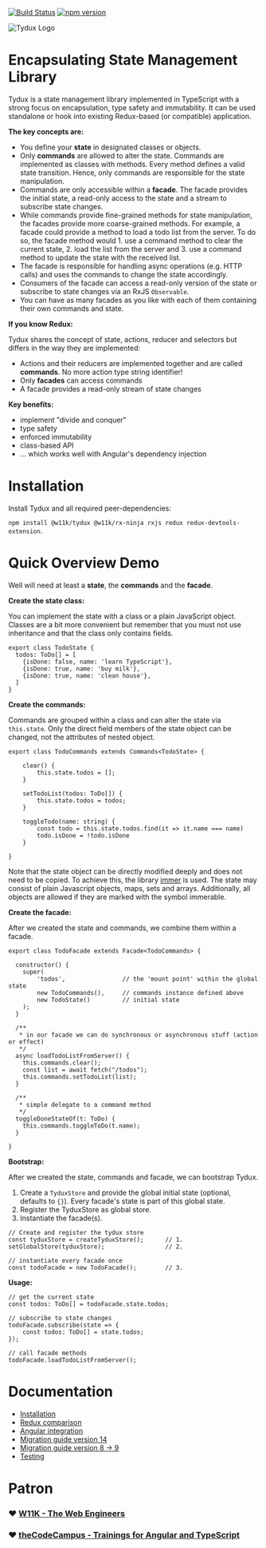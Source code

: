 [![Build Status](https://travis-ci.org/w11k/Tydux.svg?branch=master)](https://travis-ci.org/w11k/Tydux)
[![npm version](https://badge.fury.io/js/%40w11k%2Ftydux.svg)](https://badge.fury.io/js/%40w11k%2Ftydux)

![Tydux Logo](https://raw.githubusercontent.com/w11k/Tydux/master/doc/tydux_logo.png)


# Encapsulating State Management Library

Tydux is a state management library implemented in TypeScript with a strong focus on encapsulation, type safety and immutability. It can be used standalone or hook into existing Redux-based (or compatible) application.  

**The key concepts are:**

- You define your **state** in designated classes or objects. 
- Only **commands** are allowed to alter the state. Commands are implemented as classes with methods. Every method defines a valid state transition. Hence, only commands are responsible for the state manipulation.
- Commands are only accessible within a **facade**. The facade provides the initial state, a read-only access to the state and a stream to subscribe state changes.
- While commands provide fine-grained methods for state manipulation, the facades provide more coarse-grained methods. For example, a facade could provide a method to load a todo list from the server. To do so, the facade method would 1. use a command method to clear the current state, 2. load the list from the server and 3. use a command method to update the state with the received list.
- The facade is responsible for handling async operations (e.g. HTTP calls) and uses the commands to change the state accordingly.
- Consumers of the facade can access a read-only version of the state or subscribe to state changes via an RxJS `Observable`.
- You can have as many facades as you like with each of them containing their own commands and state.

**If you know Redux:** 

Tydux shares the concept of state, actions, reducer and selectors but differs in the way they are implemented:

- Actions and their reducers are implemented together and are called **commands**. No more action type string identifier!
- Only **facades** can access commands
- A facade provides a read-only stream of state changes

**Key benefits:**

- implement "divide and conquer" 
- type safety 
- enforced immutability
- class-based API 
- ... which works well with Angular's dependency injection


# Installation

Install Tydux and all required peer-dependencies: 

`npm install @w11k/tydux @w11k/rx-ninja rxjs redux redux-devtools-extension`.

# Quick Overview Demo

Well will need at least a **state**, the **commands** and the **facade**. 

**Create the state class:**

You can implement the state with a class or a plain JavaScript object. Classes are a bit more convenient but remember that you must not use inheritance and that the class only contains fields. 

```
export class TodoState {
  todos: ToDo[] = [
    {isDone: false, name: 'learn TypeScript'},
    {isDone: true, name: 'buy milk'},
    {isDone: true, name: 'clean house'},
  ]
}
```

**Create the commands:**

Commands are grouped within a class and can alter the state via `this.state`. Only the direct field members of the state object can be changed, not the attributes of nested object. 

```
export class TodoCommands extends Commands<TodoState> {

    clear() {
        this.state.todos = [];
    }
    
    setTodoList(todos: ToDo[]) {
        this.state.todos = todos;
    }
    
    toggleTodo(name: string) {
        const todo = this.state.todos.find(it => it.name === name)
        todo.isDone = !todo.isDone
    }
    
}
```

Note that the state object can be directly modified deeply and does not need to be copied. To achieve this, the library [immer](https://immerjs.github.io/immer/) 
is used. The state may consist of plain Javascript objects, maps, sets and arrays. Additionally, all objects are allowed if they are marked with the symbol immerable.

**Create the facade:**

After we created the state and commands, we combine them within a facade.

```
export class TodoFacade extends Facade<TodoCommands> {

  constructor() {
    super(
        'todos',                // the 'mount point' within the global state 
        new TodoCommands(),     // commands instance defined above
        new TodoState()         // initial state
    );
  }

  /**
   * in our facade we can do synchronous or asynchronous stuff (action or effect)
   */
  async loadTodoListFromServer() {
    this.commands.clear();
    const list = await fetch("/todos");
    this.commands.setTodoList(list);
  }
  
  /**
   * simple delegate to a command method
   */
  toggleDoneStateOf(t: ToDo) {
    this.commands.toggleToDo(t.name);
  }

}
```

**Bootstrap:**

After we created the state, commands and facade, we can bootstrap Tydux. 

1. Create a `TyduxStore` and provide the global initial state (optional, defaults to `{}`). Every facade's state is part of this global state.
2. Register the TyduxStore as global store.
3. Instantiate the facade(s).

```
// Create and register the tydux store
const tyduxStore = createTyduxStore();      // 1.
setGlobalStore(tyduxStore);                 // 2.

// instantiate every facade once
const todoFacade = new TodoFacade();        // 3.  
```

**Usage:**

```
// get the current state
const todos: ToDo[] = todoFacade.state.todos;

// subscribe to state changes
todoFacade.subscribe(state => {
    const todos: ToDo[] = state.todos;
});

// call facade methods
todoFacade.loadTodoListFromServer();
```

# Documentation

- [Installation](https://github.com/w11k/Tydux/tree/master/doc/installation.md)
- [Redux comparison](https://github.com/w11k/Tydux/tree/master/doc/redux_comparison.md)
- [Angular integration](https://github.com/w11k/Tydux/blob/master/projects/w11k/tydux-angular/README.md)
- [Migration guide version 14](https://github.com/w11k/Tydux/tree/master/doc/migration_14.md)
- [Migration guide version 8 -> 9](https://github.com/w11k/Tydux/tree/master/doc/migration_8_9.md)
- [Testing](https://github.com/w11k/Tydux/tree/master/doc/testing.md)


# Patron

### ❤️ [W11K - The Web Engineers](https://www.w11k.de/)
### ❤️ [theCodeCampus - Trainings for Angular and TypeScript](https://www.thecodecampus.de/)

